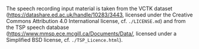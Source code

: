 The speech recording input material is taken from the VCTK dataset (https://datashare.ed.ac.uk/handle/10283/3443, licensed under the Creative Commons Attribution 4.0 International license, cf. `./LICENSE.md`) and from the TSP speech database (https://www.mmsp.ece.mcgill.ca/Documents/Data/, licensed under a Simplified BSD license, cf. `./TSP_Licence.html`).